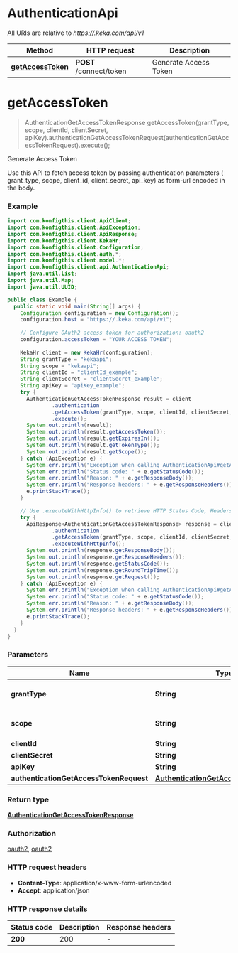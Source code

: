 # AuthenticationApi

All URIs are relative to *https://.keka.com/api/v1*

| Method | HTTP request | Description |
|------------- | ------------- | -------------|
| [**getAccessToken**](AuthenticationApi.md#getAccessToken) | **POST** /connect/token | Generate Access Token |


<a name="getAccessToken"></a>
# **getAccessToken**
> AuthenticationGetAccessTokenResponse getAccessToken(grantType, scope, clientId, clientSecret, apiKey).authenticationGetAccessTokenRequest(authenticationGetAccessTokenRequest).execute();

Generate Access Token

Use this API to fetch access token by passing authentication parameters ( grant_type, scope, client_id, client_secret, api_key) as form-url encoded in the body.

### Example
```java
import com.konfigthis.client.ApiClient;
import com.konfigthis.client.ApiException;
import com.konfigthis.client.ApiResponse;
import com.konfigthis.client.KekaHr;
import com.konfigthis.client.Configuration;
import com.konfigthis.client.auth.*;
import com.konfigthis.client.model.*;
import com.konfigthis.client.api.AuthenticationApi;
import java.util.List;
import java.util.Map;
import java.util.UUID;

public class Example {
  public static void main(String[] args) {
    Configuration configuration = new Configuration();
    configuration.host = "https://.keka.com/api/v1";
    
    // Configure OAuth2 access token for authorization: oauth2
    configuration.accessToken = "YOUR ACCESS TOKEN";
    
    KekaHr client = new KekaHr(configuration);
    String grantType = "kekaapi";
    String scope = "kekaapi";
    String clientId = "clientId_example";
    String clientSecret = "clientSecret_example";
    String apiKey = "apiKey_example";
    try {
      AuthenticationGetAccessTokenResponse result = client
              .authentication
              .getAccessToken(grantType, scope, clientId, clientSecret, apiKey)
              .execute();
      System.out.println(result);
      System.out.println(result.getAccessToken());
      System.out.println(result.getExpiresIn());
      System.out.println(result.getTokenType());
      System.out.println(result.getScope());
    } catch (ApiException e) {
      System.err.println("Exception when calling AuthenticationApi#getAccessToken");
      System.err.println("Status code: " + e.getStatusCode());
      System.err.println("Reason: " + e.getResponseBody());
      System.err.println("Response headers: " + e.getResponseHeaders());
      e.printStackTrace();
    }

    // Use .executeWithHttpInfo() to retrieve HTTP Status Code, Headers and Request
    try {
      ApiResponse<AuthenticationGetAccessTokenResponse> response = client
              .authentication
              .getAccessToken(grantType, scope, clientId, clientSecret, apiKey)
              .executeWithHttpInfo();
      System.out.println(response.getResponseBody());
      System.out.println(response.getResponseHeaders());
      System.out.println(response.getStatusCode());
      System.out.println(response.getRoundTripTime());
      System.out.println(response.getRequest());
    } catch (ApiException e) {
      System.err.println("Exception when calling AuthenticationApi#getAccessToken");
      System.err.println("Status code: " + e.getStatusCode());
      System.err.println("Reason: " + e.getResponseBody());
      System.err.println("Response headers: " + e.getResponseHeaders());
      e.printStackTrace();
    }
  }
}

```

### Parameters

| Name | Type | Description  | Notes |
|------------- | ------------- | ------------- | -------------|
| **grantType** | **String**|  | [default to kekaapi] |
| **scope** | **String**|  | [default to kekaapi] |
| **clientId** | **String**|  | |
| **clientSecret** | **String**|  | |
| **apiKey** | **String**|  | |
| **authenticationGetAccessTokenRequest** | [**AuthenticationGetAccessTokenRequest**](AuthenticationGetAccessTokenRequest.md)|  | [optional] |

### Return type

[**AuthenticationGetAccessTokenResponse**](AuthenticationGetAccessTokenResponse.md)

### Authorization

[oauth2](../README.md#oauth2), [oauth2](../README.md#oauth2)

### HTTP request headers

 - **Content-Type**: application/x-www-form-urlencoded
 - **Accept**: application/json

### HTTP response details
| Status code | Description | Response headers |
|-------------|-------------|------------------|
| **200** | 200 |  -  |

